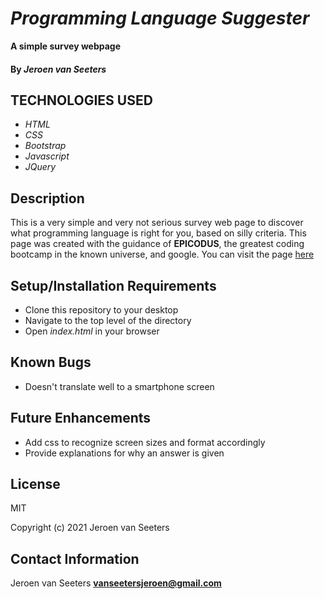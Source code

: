 # _Programming Language Suggester_

**A simple survey webpage**

#### By _**Jeroen van Seeters**_

## TECHNOLOGIES USED

* _HTML_
* _CSS_
* _Bootstrap_
* _Javascript_
* _JQuery_

## Description

This is a very simple and very not serious survey web page to discover what programming language is right for you, based on silly criteria. This page was created with the guidance of **EPICODUS**, the greatest coding bootcamp in the known universe, and google. You can visit the page [here](https://jeroenemo.github.io/programming-language-suggester/index)



## Setup/Installation Requirements

* Clone this repository to your desktop
* Navigate to the top level of the directory
* Open _index.html_ in your browser

## Known Bugs
* Doesn't translate well to a smartphone screen


## Future Enhancements
* Add css to recognize screen sizes and format accordingly
* Provide explanations for why an answer is given

## License

MIT

Copyright (c) 2021 Jeroen van Seeters

## Contact Information

Jeroen van Seeters **vanseetersjeroen@gmail.com**
